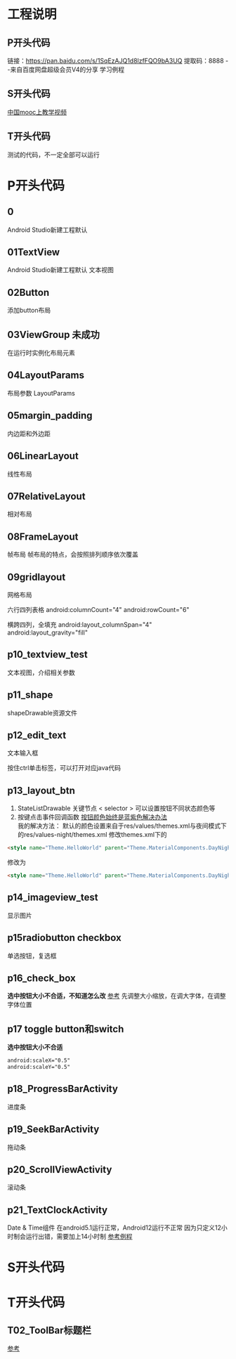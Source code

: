 # 工程说明
## P开头代码
链接：https://pan.baidu.com/s/1SqEzAJQ1d8lzfFQO9bA3UQ 
提取码：8888 
--来自百度网盘超级会员V4的分享
学习例程
## S开头代码
[中国mooc上教学视频](https://www.icourse163.org/course/JSSVC-1449806164)
## T开头代码
测试的代码，不一定全部可以运行

# P开头代码
## 0
Android Studio新建工程默认

## 01TextView
Android Studio新建工程默认 文本视图

## 02Button
添加button布局

## 03ViewGroup 未成功
在运行时实例化布局元素

## 04LayoutParams
布局参数 LayoutParams

## 05margin_padding
内边距和外边距

## 06LinearLayout
线性布局

## 07RelativeLayout
相对布局

## 08FrameLayout
帧布局
帧布局的特点，会按照排列顺序依次覆盖

## 09gridlayout
网格布局

六行四列表格
android:columnCount="4"
android:rowCount="6"

横跨四列，全填充
android:layout_columnSpan="4"
android:layout_gravity="fill"

## p10_textview_test
文本视图，介绍相关参数

## p11_shape
shapeDrawable资源文件

## p12_edit_text
文本输入框

按住ctrl单击标签，可以打开对应java代码

## p13_layout_btn
1. StateListDrawable 关键节点 < selector > 可以设置按钮不同状态颜色等
2. 按键点击事件回调函数
[按钮颜色始终是蓝紫色解决办法](https://www.cnblogs.com/szyx/p/16376851.html)  
我的解决方法：
默认的颜色设置来自于res/values/themes.xml与夜间模式下的res/values-night/themes.xml
修改themes.xml下的
```html
<style name="Theme.HelloWorld" parent="Theme.MaterialComponents.DayNight.DarkActionBar">
```
修改为
```html
<style name="Theme.HelloWorld" parent="Theme.MaterialComponents.DayNight.DarkActionBar.Bridge">
```

## p14_imageview_test
显示图片

## p15radiobutton checkbox
单选按钮，复选框

## p16_check_box
**选中按钮大小不合适，不知道怎么改**
[参考](https://blog.csdn.net/lzp1467188465/article/details/108437651)
先调整大小缩放，在调大字体，在调整字体位置



## p17 toggle button和switch

**选中按钮大小不合适**
```html
android:scaleX="0.5"
android:scaleY="0.5"
```

## p18_ProgressBarActivity
进度条

## p19_SeekBarActivity
拖动条

## p20_ScrollViewActivity
滚动条

## p21_TextClockActivity
Date & Time组件
在android5.1运行正常，Android12运行不正常
因为只定义12小时制会运行出错，需要加上14小时制
[参考例程](https://www.bbsmax.com/A/E35pVmobzv/)

# S开头代码

## 

# T开头代码

## T02_ToolBar标题栏
[参考](https://blog.csdn.net/qq_52108058/article/details/127794966)

